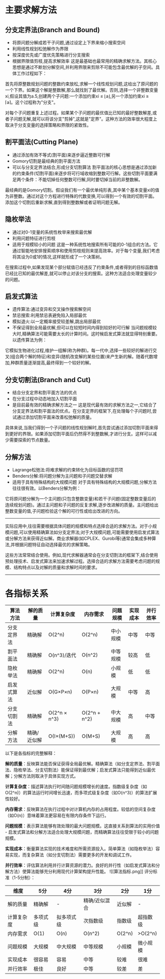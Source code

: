 # 主要求解方法

## 分支定界法(Branch and Bound)
- 将原问题分解成若干子问题,通过设定上下界来缩小搜索空间
- 利用线性规划松弛解作为界限
- 按深度优先或广度优先策略进行分支搜索
- 根据界限值剪枝,提高求解效率
这是最基础也最常用的精确求解方法。其核心思想是通过不断划分解空间,并利用界限来剪除不可能包含最优解的子空间。具体工作过程如下：

首先将原整数规划问题的整数约束放松,求解一个线性规划问题,这给出了原问题的一个下界。如果这个解是整数解,那么就找到了最优解。否则,选择一个非整数变量xi,假设其值为a.5,创建两个子问题:一个添加约束xi ≤ ⌊a⌋,另一个添加约束xi ≥ ⌈a⌉。这个过程称为"分支"。

对每个子问题重复上述过程。如果某个子问题的最优值比已知的最好整数解差,或者子问题无解,就可以将该分支"剪掉",这就是"定界"。这种方法的效率很大程度上取决于分支变量的选择策略和界限的紧致性。

## 割平面法(Cutting Plane)
- 通过添加有效不等式(割平面)来逐步逼近整数可行解
- Gomory切割是最经典的割平面方法
- 可以与分支定界法结合,形成分支切割算法
割平面法的核心思想是通过添加新的约束条件(切割平面)来逐步将可行域收缩到整数可行解。这些切割平面要满足两个条件：不能切掉任何整数可行解,同时要切掉当前的非整数解。

最经典的是Gomory切割。假设我们有一个最优单纯形表,其中某个基本变量xi的值为非整数。通过对这个方程进行特殊的代数变换,可以得到一个有效的切割平面。添加这个切割后重新求解,直到得到整数解或者证明问题无解。

## 隐枚举法
- 通过对0-1变量的系统性枚举来搜索最优解
- 利用问题特征进行剪枝
- 适用于规模较小的问题
这是一种系统性地搜索所有可能的0-1组合的方法。它通过智能地安排搜索顺序和使用剪枝规则来提高效率。对于每个变量,我们考虑将其设为0或1的情况,这样就形成了一个决策树。

在搜索过程中,如果发现某个部分赋值已经违反了约束条件,或者得到的目标函数值已经比已知的最优解差,就可以停止对该分支的搜索。这种方法适合处理变量较少的问题。

## 启发式算法
- 遗传算法:通过变异和交叉操作搜索解空间
- 禁忌搜索:利用禁忌表避免陷入局部最优
- 模拟退火:以一定概率接受较差解,跳出局部最优
- 不保证得到全局最优解,但可以在较短时间内得到较好的可行解
当问题规模较大时,精确算法可能需要太长的计算时间。这时候启发式算法就显得特别重要。以遗传算法为例：

它模拟生物进化过程,维护一组解(称为种群)。每一代中,选择一些较好的解进行交叉(组合两个解的特征)和变异(随机改变解的某些位置)来产生新的解。随着代数增加,种群质量逐渐提高,最终得到一个较好的解。

## 分支切割法(Branch and Cut)
- 结合分支定界和割平面方法的优点
- 在分支过程中动态地加入切割平面
- 是目前最有效的精确求解方法之一
这是现代最有效的求解方法之一,它结合了分支定界法和割平面法的优点。在分支定界的框架下,在处理每个子问题时,尝试通过添加切割平面来改善松弛解的质量。

具体来说,当我们得到一个子问题的线性规划解时,首先尝试通过添加切割平面来得到更好的界限。如果添加切割平面后仍然得不到整数解,才进行分支。这样可以减少需要探索的节点数量。

## 分解方法
- Lagrange松弛法:将难求解的约束转化为目标函数的惩罚项
- Benders分解:将问题分解为主问题和子问题交替求解
- 适用于具有特殊结构的大规模问题
对于具有特殊结构的大规模问题,分解方法往往很有效。以Benders分解为例：

它将原问题分解为一个主问题(只包含整数变量)和若干子问题(固定整数变量后的连续规划问题)。通过主问题和子问题的反复求解,逐步改进解的质量。主问题给出整数变量的值,子问题检验这个解的可行性或给出改进的方向。

---
实际应用中,往往需要根据具体问题的规模和特点选择合适的求解方法。对于小规模问题,可以使用精确算法如分支定界法;对于大规模问题,可能需要使用启发式算法或分解方法来获得近似解。商业求解器(如CPLEX、Gurobi等)通常会集成多种算法,并根据问题特征自动选择最优的求解策略。

这些方法常常结合使用。例如,现代求解器通常会在分支切割法的框架下,结合使用预处理技术、启发式算法来加速求解过程。选择合适的求解方法需要考虑问题的规模、结构特点以及对解的质量和求解时间的要求。

---
# 各指标关系

| 算法方法  | 解的质量   | 计算复杂度        | 内存需求         | 问题规模 | 实现成本 | 并行效率 |
| ----- | ------ | ------------ | ------------ | ---- | ---- | ---- |
| 分支定界法 | 精确解    | O(2^n)       | O(2^n)       | 中小规模 | 中等   | 中等   |
| 割平面法  | 精确解    | O(n^3)/迭代    | O(n^2)       | 中等规模 | 较高   | 低    |
| 隐枚举法  | 精确解    | O(2^n)       | O(n)         | 小规模  | 低    | 低    |
| 启发式算法 | 近似解    | O(G×P×n)     | O(P×n)       | 大规模  | 中等   | 高    |
| 分支切割法 | 精确解    | O(2^n × n^3) | O(2^n + n^2) | 中大规模 | 高    | 中等   |
| 分解方法  | 精确/近似解 | O(I×(M+S))   | O(M+S)       | 大规模  | 高    | 高    |

以下是各指标的完整解释：

**解的质量**：反映算法能否保证获得全局最优解。精确算法（如分支定界法、割平面法、隐枚举法、分支切割法）能保证得到最优解；启发式算法只能得到近似最优解；分解方法则取决于具体实现方式。

**计算复杂度**：描述算法执行时间随问题规模增长的速度。指数级复杂度（如O(2^n)）的算法运行时间增长迅速，而多项式级复杂度（如O(n^3)）的算法扩展性较好。

**内存需求**：反映算法在执行过程中对计算机内存的占用程度。较低的空间复杂度（如O(n)）意味着算法更容易在有限内存条件下运行。

**问题规模**：表示算法能够有效处理的最大问题规模。这直接关系到算法的实用价值 - 启发式算法和分解方法适合处理大规模问题，而精确算法往往受限于较小的问题规模。

**实现成本**：衡量算法实现的技术难度和所需资源投入。简单算法（如隐枚举法）容易实现，而复杂算法（如分支切割法）需要更多的开发和调试工作。

**并行效率**：评估算法利用并行计算资源的潜力。良好的并行性（如启发式算法和分解方法）使算法能够充分利用现代计算架构提升性能。
![[算法指标.png]]
评分标准（1-5分制）：

| 维度 | 5分 | 4分 | 3分 | 2分 | 1分 |
|------|-----|-----|-----|-----|-----|
| 解的质量 | 精确解 | - | 精确/近似混合 | 近似解 | - |
| 计算复杂度 | 多项式级 | 拟多项式级 | 次指数级 | 指数级 | 超指数级 |
| 内存需求 | O(1) | O(n) | O(n^2) | O(2^n) | >O(2^n) |
| 问题规模 | 大规模 | 中大规模 | 中等规模 | 小规模 | 微小规模 |
| 实现成本 | 很容易 | 容易 | 中等 | 较难 | 很难 |
| 并行效率 | 极佳 | 良好 | 中等 | 较差 | 差 |
